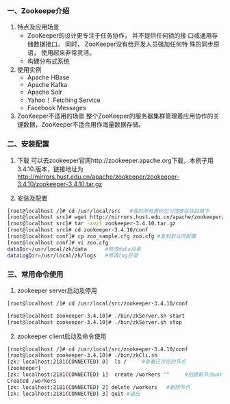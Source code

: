 
### 一、Zookeepe介绍
1. 特点及应用场景
    * ZooKeeper的设计更专注于任务协作， 并不提供任何锁的接
口或通用存储数据接口。 同时， ZooKeeper没有给开发人员强加任何特
殊的同步原语， 使用起来非常灵活。
    * 构建分布式系统
2. 使用实例
    * Apache HBase
    * Apache Kafka
    * Apache Solr
    * Yahoo！ Fetching Service
    * Facebook Messages
3. ZooKeeper不适用的场景
    整个ZooKeeper的服务器集群管理着应用协作的关键数据，ZooKeeper不适合用作海量数据存储。

### 二、安装配置
1. 下载
    可以去zookeeper官网http://zookeeper.apache.org下载，本例子用3.4.10.版本，链接地址为
    http://mirrors.hust.edu.cn/apache/zookeeper/zookeeper-3.4.10/zookeeper-3.4.10.tar.gz

2. 安装及配置
```bash
[root@localhost /]# cd /usr/local/src   #我的所有源码包习惯放在该目录下
[root@localhost src]# wget http://mirrors.hust.edu.cn/apache/zookeeper/zookeeper-3.4.10/zookeeper-3.4.10.tar.gz
[root@localhost src]# tar -xvzf zookeeper-3.4.10.tar.gz
[root@localhost src]# cd zookeeper-3.4.10/conf
[root@localhost conf]# cp zoo_sample.cfg zoo.cfg #复制默认的配置
[root@localhost conf]# vi zoo.cfg
dataDir=/usr/local/zk/data      #修改data目录
dataLogDir=/usr/local/zk/logs   #修改log目录
```
### 三、常用命令使用
1. zookeeper server启动及停用
```bash
[root@localhost /]# cd /usr/local/src/zookeeper-3.4.10/conf

[root@localhost zookeeper-3.4.10]# ./bin/zkServer.sh start
[root@localhost zookeeper-3.4.10]# ./bin/zkServer.sh stop
```
2. zookeeper client启动及命令使用
```bash
[root@localhost /]# cd /usr/local/src/zookeeper-3.4.10/conf
[root@localhost zookeeper-3.4.10]# ./bin/zkCli.sh 
[zk: localhost:2181(CONNECTED) 0]  ls /     #查看已存在的节点
[zookeeper]
[zk: localhost:2181(CONNECTED) 1]  create /workers ""     #创建新节点workers，""串是为了不在znode中保存数据
Created /workers
[zk: localhost:2181(CONNECTED) 2] delete /workers   #删除节点
[zk: localhost:2181(CONNECTED) 3] quit #退出
```